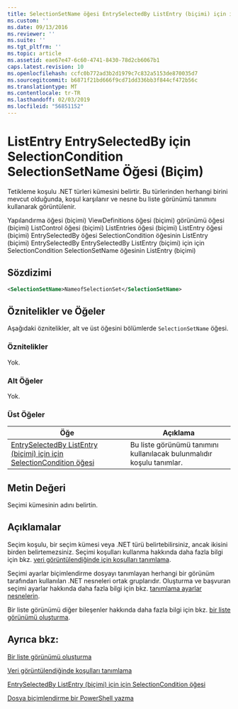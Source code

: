 ```yaml
---
title: SelectionSetName öğesi EntrySelectedBy ListEntry (biçimi) için için SelectionCondition için | Microsoft Docs
ms.custom: ''
ms.date: 09/13/2016
ms.reviewer: ''
ms.suite: ''
ms.tgt_pltfrm: ''
ms.topic: article
ms.assetid: eae67e47-6c60-4741-8430-78d2cb6067b1
caps.latest.revision: 10
ms.openlocfilehash: ccfc0b772ad3b2d1979c7c832a5153de870035d7
ms.sourcegitcommit: b6871f21bd666f9cd71dd336bb3f844cf472b56c
ms.translationtype: MT
ms.contentlocale: tr-TR
ms.lasthandoff: 02/03/2019
ms.locfileid: "56851152"
---
```

# <a name="selectionsetname-element-for-selectioncondition-for-entryselectedby-for-listentry-format"></a>ListEntry EntrySelectedBy için SelectionCondition SelectionSetName Öğesi (Biçim)

Tetikleme koşulu .NET türleri kümesini belirtir. Bu türlerinden herhangi birini mevcut olduğunda, koşul karşılanır ve nesne bu liste görünümü tanımını kullanarak görüntülenir.

Yapılandırma öğesi (biçimi) ViewDefinitions öğesi (biçimi) görünümü öğesi (biçimi) ListControl öğesi (biçimi) ListEntries öğesi (biçimi) ListEntry öğesi (biçimi) EntrySelectedBy öğesi SelectionCondition öğesinin ListEntry (biçimi) EntrySelectedBy EntrySelectedBy ListEntry (biçimi) için için SelectionCondition SelectionSetName öğesinin ListEntry (biçimi)

## <a name="syntax"></a>Sözdizimi

```xml
<SelectionSetName>NameofSelectionSet</SelectionSetName>
```

## <a name="attributes-and-elements"></a>Öznitelikler ve Öğeler

Aşağıdaki öznitelikler, alt ve üst öğesini bölümlerde `SelectionSetName` öğesi.

### <a name="attributes"></a>Öznitelikler

Yok.

### <a name="child-elements"></a>Alt Öğeler

Yok.

### <a name="parent-elements"></a>Üst Öğeler

|Öğe|Açıklama|
|-------------|-----------------|
|[EntrySelectedBy ListEntry (biçimi) için için SelectionCondition öğesi](./selectioncondition-element-for-entryselectedby-for-listcontrol-format.md)|Bu liste görünümü tanımını kullanılacak bulunmalıdır koşulu tanımlar.|

## <a name="text-value"></a>Metin Değeri

Seçimi kümesinin adını belirtin.

## <a name="remarks"></a>Açıklamalar

Seçim koşulu, bir seçim kümesi veya .NET türü belirtebilirsiniz, ancak ikisini birden belirtemezsiniz. Seçimi koşulları kullanma hakkında daha fazla bilgi için bkz. [veri görüntülendiğinde için koşulları tanımlama](./defining-conditions-for-displaying-data.md).

Seçimi ayarlar biçimlendirme dosyayı tanımlayan herhangi bir görünüm tarafından kullanılan .NET nesneleri ortak gruplarıdır. Oluşturma ve başvuran seçimi ayarlar hakkında daha fazla bilgi için bkz. [tanımlama ayarlar nesnelerin](./defining-selection-sets.md).

Bir liste görünümü diğer bileşenler hakkında daha fazla bilgi için bkz. [bir liste görünümü oluşturma](./creating-a-list-view.md).

## <a name="see-also"></a>Ayrıca bkz:

[Bir liste görünümü oluşturma](./creating-a-list-view.md)

[Veri görüntülendiğinde koşulları tanımlama](./defining-conditions-for-displaying-data.md)

[EntrySelectedBy ListEntry (biçimi) için için SelectionCondition öğesi](./selectioncondition-element-for-entryselectedby-for-listcontrol-format.md)

[Dosya biçimlendirme bir PowerShell yazma](./writing-a-powershell-formatting-file.md)
